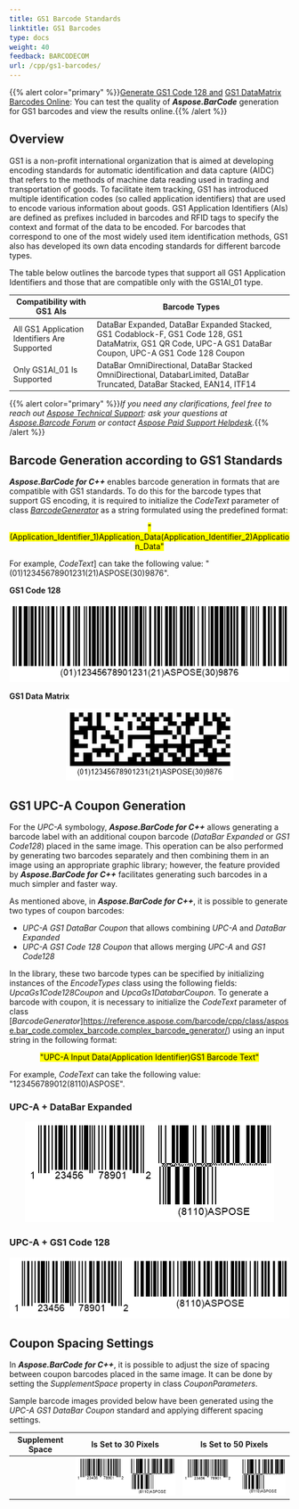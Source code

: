 ```yaml
---
title: GS1 Barcode Standards
linktitle: GS1 Barcodes
type: docs
weight: 40
feedback: BARCODECOM
url: /cpp/gs1-barcodes/
---
```

{{% alert color="primary" %}}[Generate GS1 Code 128 and](https://products.aspose.app/barcode/generate/code128?type=gs1code128) [GS1 DataMatrix Barcodes Online](https://products.aspose.app/barcode/generate/datamatrix?type=gs1datamatrix): You can test the quality of ***Aspose.BarCode*** generation for GS1 barcodes and view the results online.{{% /alert %}}

## **Overview**
GS1 is a non-profit international organization that is aimed at developing encoding standards for automatic identification and data capture (AIDC) that refers to the methods of machine data reading used in trading and transportation of goods. To facilitate item tracking, GS1 has introduced multiple identification codes (so called application identifiers) that are used to encode various information about goods. GS1 Application Identifiers (AIs) are defined as prefixes included in barcodes and RFID tags to specify the context and format of the data to be encoded. For barcodes that correspond to one of the most widely used item identification methods, GS1 also has developed its own data encoding standards for different barcode types.  
  
The table below outlines the barcode types that support all GS1 Application Identifiers and those that are compatible only with the GS1AI_01 type.  
  
|Compatibility with GS1 AIs|Barcode Types|
|---|---|
|All GS1 Application Identifiers Are Supported|DataBar Expanded, DataBar Expanded Stacked, GS1 Codablock-F, GS1 Code 128, GS1 DataMatrix, GS1 QR Code, UPC-A GS1 DataBar Coupon, UPC-A GS1 Code 128 Coupon|
|Only GS1AI_01 Is Supported|DataBar OmniDirectional, DataBar Stacked OmniDirectional, DatabarLimited, DataBar Truncated, DataBar Stacked, EAN14, ITF14|
  
{{% alert color="primary" %}}*If you need any clarifications, feel free to reach out [Aspose Technical Support](/barcode/cpp/technical-support/): ask your questions at [Aspose.Barcode Forum](https://forum.aspose.com/c/barcode/13) or contact [Aspose Paid Support Helpdesk](https://helpdesk.aspose.com/).*{{% /alert %}}

## **Barcode Generation according to GS1 Standards**
***Aspose.BarCode for C++*** enables barcode generation in formats that are compatible with GS1 standards. To do this for the barcode types that support GS encoding, it is required to initialize the *CodeText* parameter of class [*BarcodeGenerator*](https://reference.aspose.com/barcode/cpp/class/aspose.bar_code.complex_barcode.complex_barcode_generator/) as a string formulated using the predefined format:  
<p align="center"><mark>"(Application_Identifier_1)Application_Data(Application_Identifier_2)Application_Data"</mark></p> 

For example, *CodeText*] can take the following value: "(01)12345678901231(21)ASPOSE(30)9876".  

  
**GS1 Code 128**  
  
<p align="center"><img src="gs1code128example.png"></p>
  
**GS1 Data Matrix**  
    
<p align="center"><img src="gs1datamatrixexample.png"></p>
  
## **GS1 UPC-A Coupon Generation**
For the *UPC-A* symbology, ***Aspose.BarCode for C++*** allows generating a barcode label with an additional coupon barcode (*DataBar Expanded* or *GS1 Code128*) placed in the same image. This operation can be also performed by generating two barcodes separately and then combining them in an image using an appropriate graphic library; however, the feature provided by ***Aspose.BarCode for C++*** facilitates generating such barcodes in a much simpler and faster way.  
  
As mentioned above, in ***Aspose.BarCode for C++***, it is possible to generate two types of coupon barcodes:
- *UPC-A GS1 DataBar Coupon* that allows combining *UPC-A* and *DataBar Expanded*
- *UPC-A GS1 Code 128 Coupon* that allows merging *UPC-A* and *GS1 Code128*
  
In the library, these two barcode types can be specified by initializing instances of the *EncodeTypes* class using the following fields: *UpcaGs1Code128Coupon* and *UpcaGs1DatabarCoupon*. To generate a barcode with coupon, it is necessary to initialize the *CodeText* parameter of class [*BarcodeGenerator*]https://reference.aspose.com/barcode/cpp/class/aspose.bar_code.complex_barcode.complex_barcode_generator/) using an input string in the following format:  
<p align="center"><mark>"UPC-A Input Data(Application Identifier)GS1 Barcode Text"</mark></p>  
  
For example, *CodeText* can take the following value: "123456789012(8110)ASPOSE". 
    
### **UPC-A + DataBar Expanded**

<p align="center"><img src="gs1couponupcadatabar.png"></p>

### **UPC-A + GS1 Code 128**

<p align="center"><img src="gs1couponupcacode128.png"></p>

## **Coupon Spacing Settings**
In ***Aspose.BarCode for C++***, it is possible to adjust the size of spacing between coupon barcodes placed in the same image. It can be done by setting the *SupplementSpace* property in class *CouponParameters*.  
  
Sample barcode images provided below have been generated using the *UPC-A GS1 DataBar Coupon* standard and applying different spacing settings.
     
|Supplement Space|Is Set to 30 Pixels|Is Set to 50 Pixels|
| :-: | :-: | :-: |
| |<img src="gs1couponspace30pixels.png">|<img src="gs1couponspace50pixels.png">|
  
